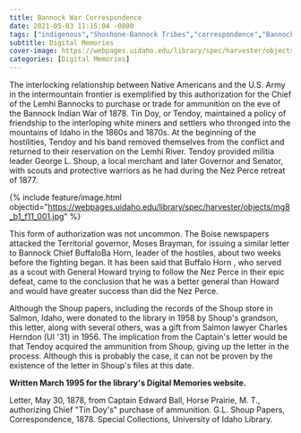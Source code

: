 ```yaml
---
title: Bannock War Correspondence
date: 2021-05-03 11:15:04 -0800
tags: ["indigenous","Shoshone-Bannock Tribes","correspondence","Bannock Indian War","Chief Tendoy"]
subtitle: Digital Memories
cover-image: https://webpages.uidaho.edu/library/spec/harvester/objects/mg8_b1_f11_001.jpg
categories: [Digital Memories]
---
```


The interlocking relationship between Native Americans and the U.S. Army in the intermountain frontier is exemplified by this authorization for the Chief of the Lemhi Bannocks to purchase or trade for ammunition on the eve of the Bannock Indian War of 1878. Tin Doy, or Tendoy, maintained a policy of friendship to the interloping white miners and settlers who thronged into the mountains of Idaho in the 1860s and 1870s. At the beginning of the hostilities, Tendoy and his band removed themselves from the conflict and returned to their reservation on the Lemhi River. Tendoy provided militia leader George L. Shoup, a local merchant and later Governor and Senator, with scouts and protective warriors as he had during the Nez Perce retreat of 1877.

{% include feature/image.html objectid="https://webpages.uidaho.edu/library/spec/harvester/objects/mg8_b1_f11_001.jpg" %}

This form of authorization was not uncommon. The Boise newspapers attacked the Territorial governor, Moses Brayman, for issuing a similar letter to Bannock Chief BuffaloBa Horn, leader of the hostiles, about two weeks before the fighting began. It has been said that Buffalo Horn , who served as a scout with General Howard trying to follow the Nez Perce in their epic defeat, came to the conclusion that he was a better general than Howard and would have greater success than did the Nez Perce.

Although the Shoup papers, including the records of the Shoup store in Salmon, Idaho, were donated to the library in 1958 by Shoup's grandson, this letter, along with several others, was a gift from Salmon lawyer Charles Herndon (UI '31) in 1956. The implication from the Captain's letter would be that Tendoy acquired the ammunition from Shoup, giving up the letter in the process. Although this is probably the case, it can not be proven by the existence of the letter in Shoup's files at this date.

**Written March 1995 for the library's Digital Memories website.**

Letter, May 30, 1878, from Captain Edward Ball, Horse Prairie, M. T., authorizing Chief "Tin Doy's" purchase of ammunition. G.L. Shoup Papers, Correspondence, 1878. Special Collections, University of Idaho Library.

